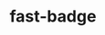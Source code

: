 ---
id: fast-badge
title: fast-badge
sidebar_label: fast-badge
custom_edit_url: https://github.com/microsoft/fast-dna/edit/master/packages/web-components/fast-foundation/src/badge/fast-badge.doc.md
---